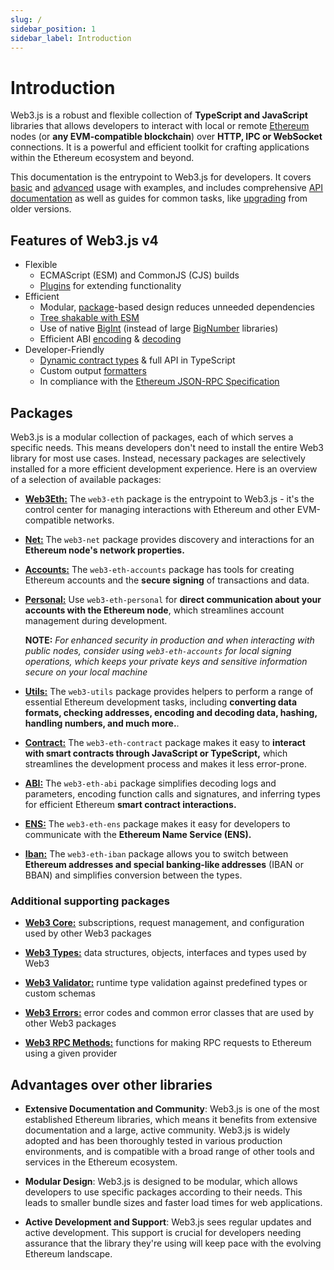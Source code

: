 ```yaml
---
slug: /
sidebar_position: 1
sidebar_label: Introduction
---
```


# Introduction

Web3.js is a robust and flexible collection of **TypeScript and JavaScript** libraries that allows developers to interact with local or remote [Ethereum](https://ethereum.org/en/) nodes (or **any EVM-compatible blockchain**) over **HTTP, IPC or WebSocket** connections. It is a powerful and efficient toolkit for crafting applications within the Ethereum ecosystem and beyond.

This documentation is the entrypoint to Web3.js for developers. It covers [basic](/guides/getting_started/quickstart) and [advanced](/guides/smart_contracts/) usage with examples, and includes comprehensive [API documentation](/api) as well as guides for common tasks, like [upgrading](/guides/web3_upgrade_guide/x/) from older versions.

## Features of Web3.js v4

- Flexible
  - ECMAScript (ESM) and CommonJS (CJS) builds
  - [Plugins](/guides/web3_plugin_guide/) for extending functionality
- Efficient
  - Modular, [package](/#packages)-based design reduces unneeded dependencies
  - [Tree shakable with ESM](/guides/advanced/tree_shaking)
  - Use of native [BigInt](https://developer.mozilla.org/en-US/docs/Web/JavaScript/Reference/Global_Objects/BigInt) (instead of large [BigNumber](https://mikemcl.github.io/bignumber.js/) libraries)
  - Efficient ABI [encoding](/api/web3-eth-abi/function/encodeFunctionCall) & [decoding](/api/web3-eth-abi/function/decodeParameter)
- Developer-Friendly
  - [Dynamic contract types](/guides/smart_contracts/infer_contract_types/) & full API in TypeScript
  - Custom output [formatters](https://docs.web3js.org/api/web3-utils/function/format)
  - In compliance with the [Ethereum JSON-RPC Specification](https://ethereum.github.io/execution-apis/api-documentation/)

## Packages

Web3.js is a modular collection of packages, each of which serves a specific needs. This means developers don't need to install the entire Web3 library for most use cases. Instead, necessary packages are selectively installed for a more efficient development experience. Here is an overview of a selection of available packages:

- [**Web3Eth:**](/libdocs/Web3Eth) The `web3-eth` package is the entrypoint to Web3.js - it's the control center for managing interactions with Ethereum and other EVM-compatible networks.

- [**Net:**](/libdocs/Net) The `web3-net` package provides discovery and interactions for an **Ethereum node's network properties.**

- [**Accounts:**](/libdocs/Accounts) The `web3-eth-accounts` package has tools for creating Ethereum accounts and the **secure signing** of transactions and data.

- [**Personal:**](/libdocs/Personal) Use `web3-eth-personal` for **direct communication about your accounts with the Ethereum node**, which streamlines account management during development.

  **NOTE:** *For enhanced security in production and when interacting with public nodes, consider using `web3-eth-accounts` for local signing operations, which keeps your private keys and sensitive information secure on your local machine*

- [**Utils:**](/libdocs/Utils) The `web3-utils` package provides helpers to perform a range of essential Ethereum development tasks, including **converting data formats, checking addresses, encoding and decoding data, hashing, handling numbers, and much more.**.

- [**Contract:**](/libdocs/Contract) The `web3-eth-contract` package makes it easy to **interact with smart contracts through JavaScript or TypeScript,** which streamlines the development process and makes it less error-prone.

- [**ABI:**](/libdocs/ABI) The `web3-eth-abi` package simplifies decoding logs and parameters, encoding function calls and signatures, and inferring types for efficient Ethereum **smart contract interactions.**

- [**ENS:**](/libdocs/ENS) The `web3-eth-ens` package makes it easy for developers to communicate with the **Ethereum Name Service (ENS).**

- [**Iban:**](/libdocs/Iban) The `web3-eth-iban` package allows you to switch between **Ethereum addresses and special banking-like addresses** (IBAN or BBAN) and simplifies conversion between the types.

### Additional supporting packages 

- [**Web3 Core:**](/api/web3-core) subscriptions, request management, and configuration used by other Web3 packages

- [**Web3 Types:**](/api/web3-types) data structures, objects, interfaces and types used by Web3

- [**Web3 Validator:**](/api/web3-validator) runtime type validation against predefined types or custom schemas

- [**Web3 Errors:**](/api/web3-errors) error codes and common error classes that are used by other Web3 packages

- [**Web3 RPC Methods:**](/api/web3/namespace/rpcMethods) functions for making RPC requests to Ethereum using a given provider

## Advantages over other libraries

- **Extensive Documentation and Community**: Web3.js is one of the most established Ethereum libraries, which means it benefits from extensive documentation and a large, active community. Web3.js is widely adopted and has been thoroughly tested in various production environments, and is compatible with a broad range of other tools and services in the Ethereum ecosystem.

- **Modular Design**: Web3.js is designed to be modular, which allows developers to use specific packages according to their needs. This leads to smaller bundle sizes and faster load times for web applications.

- **Active Development and Support**: Web3.js sees regular updates and active development. This support is crucial for developers needing assurance that the library they're using will keep pace with the evolving Ethereum landscape.
